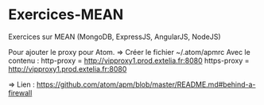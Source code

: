 # Exercices-MEAN
Exercices sur MEAN (MongoDB, ExpressJS, AngularJS, NodeJS)

Pour ajouter le proxy pour Atom.
=> Créer le fichier ~/.atom/apmrc
Avec le contenu :
http-proxy = http://vipproxy1.prod.extelia.fr:8080
https-proxy = http://vipproxy1.prod.extelia.fr:8080

=> Lien : https://github.com/atom/apm/blob/master/README.md#behind-a-firewall
